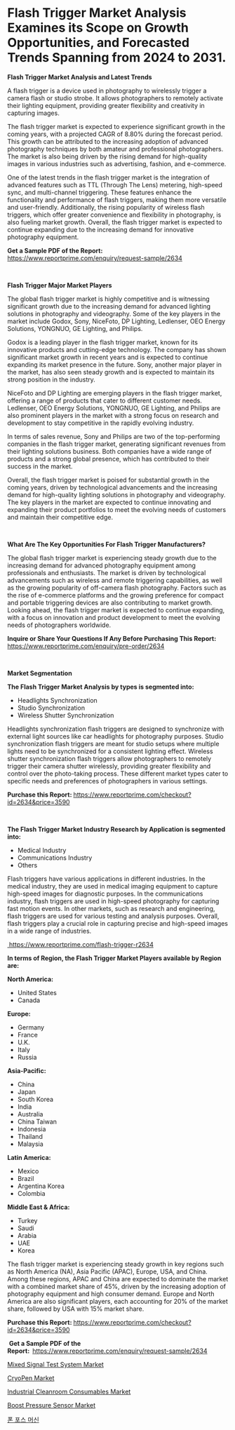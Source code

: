 <p><h1>Flash Trigger Market Analysis Examines its Scope on Growth Opportunities, and Forecasted Trends Spanning from 2024 to 2031.</h1></p><p><strong>Flash Trigger Market Analysis and Latest Trends</strong></p>
<p><p>A flash trigger is a device used in photography to wirelessly trigger a camera flash or studio strobe. It allows photographers to remotely activate their lighting equipment, providing greater flexibility and creativity in capturing images. </p><p>The flash trigger market is expected to experience significant growth in the coming years, with a projected CAGR of 8.80% during the forecast period. This growth can be attributed to the increasing adoption of advanced photography techniques by both amateur and professional photographers. The market is also being driven by the rising demand for high-quality images in various industries such as advertising, fashion, and e-commerce.</p><p>One of the latest trends in the flash trigger market is the integration of advanced features such as TTL (Through The Lens) metering, high-speed sync, and multi-channel triggering. These features enhance the functionality and performance of flash triggers, making them more versatile and user-friendly. Additionally, the rising popularity of wireless flash triggers, which offer greater convenience and flexibility in photography, is also fueling market growth. Overall, the flash trigger market is expected to continue expanding due to the increasing demand for innovative photography equipment.</p></p>
<p><strong>Get a Sample PDF of the Report:&nbsp;</strong> <a href="https://www.reportprime.com/enquiry/request-sample/2634">https://www.reportprime.com/enquiry/request-sample/2634</a></p>
<p>&nbsp;</p>
<p><strong>Flash Trigger Major Market Players</strong></p>
<p><p>The global flash trigger market is highly competitive and is witnessing significant growth due to the increasing demand for advanced lighting solutions in photography and videography. Some of the key players in the market include Godox, Sony, NiceFoto, DP Lighting, Ledlenser, OEO Energy Solutions, YONGNUO, GE Lighting, and Philips.</p><p>Godox is a leading player in the flash trigger market, known for its innovative products and cutting-edge technology. The company has shown significant market growth in recent years and is expected to continue expanding its market presence in the future. Sony, another major player in the market, has also seen steady growth and is expected to maintain its strong position in the industry.</p><p>NiceFoto and DP Lighting are emerging players in the flash trigger market, offering a range of products that cater to different customer needs. Ledlenser, OEO Energy Solutions, YONGNUO, GE Lighting, and Philips are also prominent players in the market with a strong focus on research and development to stay competitive in the rapidly evolving industry.</p><p>In terms of sales revenue, Sony and Philips are two of the top-performing companies in the flash trigger market, generating significant revenues from their lighting solutions business. Both companies have a wide range of products and a strong global presence, which has contributed to their success in the market.</p><p>Overall, the flash trigger market is poised for substantial growth in the coming years, driven by technological advancements and the increasing demand for high-quality lighting solutions in photography and videography. The key players in the market are expected to continue innovating and expanding their product portfolios to meet the evolving needs of customers and maintain their competitive edge.</p></p>
<p>&nbsp;</p>
<p><strong>What Are The Key Opportunities For Flash Trigger Manufacturers?</strong></p>
<p><p>The global flash trigger market is experiencing steady growth due to the increasing demand for advanced photography equipment among professionals and enthusiasts. The market is driven by technological advancements such as wireless and remote triggering capabilities, as well as the growing popularity of off-camera flash photography. Factors such as the rise of e-commerce platforms and the growing preference for compact and portable triggering devices are also contributing to market growth. Looking ahead, the flash trigger market is expected to continue expanding, with a focus on innovation and product development to meet the evolving needs of photographers worldwide.</p></p>
<p><strong>Inquire or Share Your Questions If Any Before Purchasing This Report:</strong> <a href="https://www.reportprime.com/enquiry/pre-order/2634">https://www.reportprime.com/enquiry/pre-order/2634</a></p>
<p>&nbsp;</p>
<p><strong>Market Segmentation</strong></p>
<p><strong>The Flash Trigger Market Analysis by types is segmented into:</strong></p>
<p><ul><li>Headlights Synchronization</li><li>Studio Synchronization</li><li>Wireless Shutter Synchronization</li></ul></p>
<p><p>Headlights synchronization flash triggers are designed to synchronize with external light sources like car headlights for photography purposes. Studio synchronization flash triggers are meant for studio setups where multiple lights need to be synchronized for a consistent lighting effect. Wireless shutter synchronization flash triggers allow photographers to remotely trigger their camera shutter wirelessly, providing greater flexibility and control over the photo-taking process. These different market types cater to specific needs and preferences of photographers in various settings.</p></p>
<p><strong>Purchase this Report:&nbsp;</strong><a href="https://www.reportprime.com/checkout?id=2634&price=3590">https://www.reportprime.com/checkout?id=2634&price=3590</a></p>
<p>&nbsp;</p>
<p><strong>The Flash Trigger Market Industry Research by Application is segmented into:</strong></p>
<p><ul><li>Medical Industry</li><li>Communications Industry</li><li>Others</li></ul></p>
<p><p>Flash triggers have various applications in different industries. In the medical industry, they are used in medical imaging equipment to capture high-speed images for diagnostic purposes. In the communications industry, flash triggers are used in high-speed photography for capturing fast motion events. In other markets, such as research and engineering, flash triggers are used for various testing and analysis purposes. Overall, flash triggers play a crucial role in capturing precise and high-speed images in a wide range of industries.</p></p>
<p><a href="https://www.reportprime.com/flash-trigger-r2634">&nbsp;https://www.reportprime.com/flash-trigger-r2634</a></p>
<p><strong>In terms of Region, the Flash Trigger Market Players available by Region are:</strong></p>
<p>
    <p> <strong> North America: </strong>
        <ul>
            <li>United States</li>
            <li>Canada</li>
        </ul>
        </p> 
    <p> <strong> Europe: </strong>
        <ul>
            <li>Germany</li>
            <li>France</li>
            <li>U.K.</li>
            <li>Italy</li>
            <li>Russia</li>
        </ul>
        </p> 
    <p> <strong> Asia-Pacific: </strong>
        <ul>
            <li>China</li>
            <li>Japan</li>
            <li>South Korea</li>
            <li>India</li>
            <li>Australia</li>
            <li>China Taiwan</li>
            <li>Indonesia</li>
            <li>Thailand</li>
            <li>Malaysia</li>
        </ul>
        </p> 
    <p> <strong> Latin America: </strong>
        <ul>
            <li>Mexico</li>
            <li>Brazil</li>
            <li>Argentina Korea</li>
            <li>Colombia</li>
        </ul>
        </p> 
    <p> <strong> Middle East & Africa: </strong>
        <ul>
            <li>Turkey</li>
            <li>Saudi</li>
            <li>Arabia</li>
            <li>UAE</li>
            <li>Korea</li>
        </ul>
    </p>
    </p>
<p><p>The flash trigger market is experiencing steady growth in key regions such as North America (NA), Asia Pacific (APAC), Europe, USA, and China. Among these regions, APAC and China are expected to dominate the market with a combined market share of 45%, driven by the increasing adoption of photography equipment and high consumer demand. Europe and North America are also significant players, each accounting for 20% of the market share, followed by USA with 15% market share.</p></p>
<p><strong>Purchase this Report: </strong><a href="https://www.reportprime.com/checkout?id=2634&price=3590">https://www.reportprime.com/checkout?id=2634&price=3590</a></p>
<p>&nbsp;<strong>Get a Sample PDF of the Report:&nbsp;&nbsp;</strong><a href="https://www.reportprime.com/enquiry/request-sample/2634">https://www.reportprime.com/enquiry/request-sample/2634</a></p>
<p><strong></strong></p>
<p><p><a href="https://www.linkedin.com/pulse/insights-mixed-signal-test-system-industry-market-financial-hhd8e">Mixed Signal Test System Market</a></p><p><a href="https://issuu.com/reportprime-2/docs/cryopen-market-size-2030.pptx">CryoPen Market</a></p><p><a href="https://medium.com/@lucas.vaughan6769/industrial-cleanroom-consumables-market-size-share-trends-analysis-report-by-product-cleanroom-4fd8b6842cff">Industrial Cleanroom Consumables Market</a></p><p><a href="https://github.com/khlifeservices/Market-Research-Report-List-1/blob/main/boost-pressure-sensor-market.md">Boost Pressure Sensor Market</a></p><p><a href="https://github.com/tasfiyaj85/Market-Research-Report-List-1/blob/main/710970331307.md">폰 포스 머신</a></p></p>